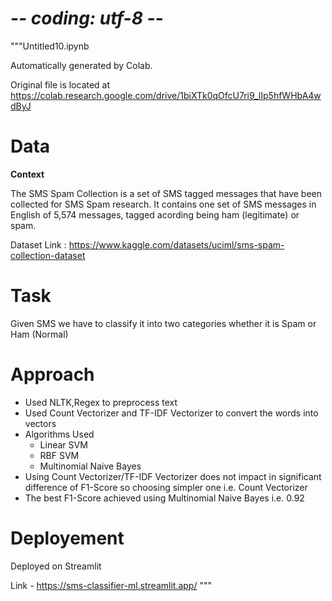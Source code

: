# -*- coding: utf-8 -*-
"""Untitled10.ipynb

Automatically generated by Colab.

Original file is located at
    https://colab.research.google.com/drive/1biXTk0qOfcU7ri9_lIp5hfWHbA4wdByJ

# Data

**Context**

The SMS Spam Collection is a set of SMS tagged messages that have been collected for SMS Spam research. It contains one set of SMS messages in English of 5,574 messages, tagged acording being ham (legitimate) or spam.

Dataset Link : https://www.kaggle.com/datasets/uciml/sms-spam-collection-dataset

# Task

Given SMS we have to classify it into two categories whether it is Spam or Ham (Normal)

# Approach

- Used NLTK,Regex to preprocess text
- Used Count Vectorizer and TF-IDF Vectorizer to convert the words into vectors
- Algorithms Used
  - Linear SVM
  - RBF SVM
  - Multinomial Naive Bayes
- Using Count Vectorizer/TF-IDF Vectorizer does not impact in significant difference of F1-Score so choosing simpler one i.e. Count Vectorizer
- The best F1-Score achieved using Multinomial Naive Bayes i.e. 0.92

# Deployement

Deployed on Streamlit

Link - https://sms-classifier-ml.streamlit.app/
"""